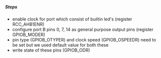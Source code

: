 ##### Steps

- enable clock for port which consist of builtin led's (register RCC_AHB1ENR)
- configure port B pins 0, 7, 14 as general purpose output pins (register GPIOB_MODER)
- pin type (GPIOB_OTYPER) and clock speed (GPIOB_OSPEEDR) need to be set but we used default value for both these
- write state of these pins (GPIOB_ODR)
